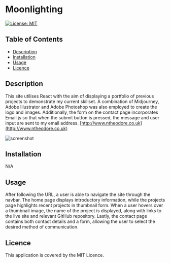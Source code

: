 # Moonlighting 
[![License: MIT](https://img.shields.io/badge/License-MIT-yellow.svg)](https://opensource.org/licenses/MIT) 

## Table of Contents
* [Description](#Description)
* [Installation](#Installation)
* [Usage](#Usage)
* [Licence](#Licence)
 

## Description
This site utilises React with the aim of displaying a portfolio of previous projects to demonstrate my current skillset. A combination of Midjourney, Adobe Illustrator and Adobe Photoshop was also employed to create the logo and images. Additionally, the form on the contact page incorporates Email.js so that when the submit button is pressed, the message and user input are sent to my email address.
 [http://www.ntheodore.co.uk](http://www.ntheodore.co.uk)
 
![screenshot](https://github.com/bootcampist/moonlighting/assets/152117886/d7007dec-48cc-4272-b40e-4a64a4de1b02)

## Installation
 N/A

## Usage
After following the URL, a user is able to navigate the site through the navbar. The home page displays introductory information, while the projects page highlights recent projects in thumbnail form. When a user hovers over a thumbnail image, the name of the project is displayed, along with links to the live site and relevant GitHub repository. Lastly, the contact page contains both contact details and a form, allowing the user to select the desired method of communication.

## Licence
 This application is covered by the MIT Licence.
